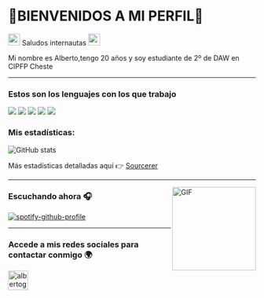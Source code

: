 # 🔌BIENVENIDOS A MI PERFIL🔌
<img src="https://github.com/TheDudeThatCode/TheDudeThatCode/blob/master/Assets/Earth.gif" width="24px"> Saludos internautas <img src="https://github.com/TheDudeThatCode/TheDudeThatCode/blob/master/Assets/Earth.gif" width="24px">

Mi nombre es Alberto,tengo 20 años y soy estudiante de 2º de DAW en CIPFP Cheste

---

### Estos son los lenguajes con los que trabajo

<img src = "https://img.shields.io/badge/-HTML5-E34F26?style=flat&logo=html5&logoColor=white"> <img src="http://img.shields.io/badge/-Java-F89820?style=flat&logo=java&logoColor=white"> <img src = "https://img.shields.io/badge/-CSS3-1572B6?style=flat&logo=css3&logoColor=white"> <img src="http://img.shields.io/badge/-Git-F1502F?style=flat&logo=git&logoColor=FFFFFF"> <img src="http://img.shields.io/badge/-Github-000000?style=flat&logo=github&logoColor=FFFFFF">



### Mis estadísticas:

![GitHub stats](https://github-readme-stats.vercel.app/api?username=alberticoo&show_icons=true&hide_border=true)

Más estadísticas detalladas aquí :point_right: [Sourcerer](https://sourcerer.io/aalberticoo)

---

<img align="right" alt="GIF" height="170px" src="https://media.giphy.com/media/J5B1Y8QZnzXXbLQIBu/giphy.gif" />

### Escuchando ahora 🎧

[![spotify-github-profile](https://spotify-github-profile.vercel.app/api/view?uid=walber23&cover_image=true&theme=novatorem&show_offline=false&background_color=ff47e7&interchange=false&bar_color=ffffff&bar_color_cover=true)](https://spotify-github-profile.vercel.app/api/view?uid=walber23&redirect=true)

---

### Accede a mis redes sociales para contactar conmigo 🌍

<img align="left" alt="albertogaaldon | Instagram" width="40px" src="https://thumbs.gfycat.com/OrnateOrneryFoal-max-1mb.gif" />

